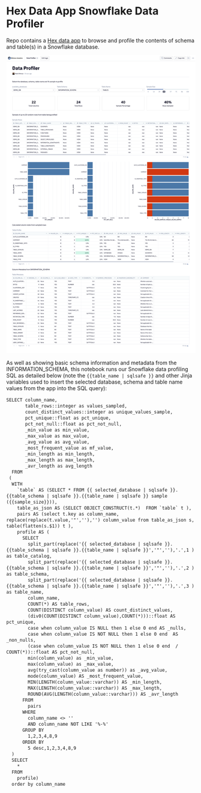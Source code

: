 # Hex Data App Snowflake Data Profiler

Repo contains a [Hex data app](https://hex.tech/) to browse and profile the contents of schema and table(s) in a Snowflake database.

![](img/data_profiler_screenshot.png)

As well as showing basic schema information and metadata from the INFORMATION_SCHEMA, this notebook runs our Snowflake data profiling SQL as detailed below (note the ``{{table_name | sqlsafe }}`` and other Jinja variables used to insert the selected database, schema and table name values from the app into the SQL query):

```
SELECT column_name,
       table_rows::integer as values_sampled,
       count_distinct_values::integer as unique_values_sample,
       pct_unique::float as pct_unique,
       pct_not_null::float as pct_not_null,
       _min_value as min_value,
       _max_value as max_value,
       _avg_value as avg_value,
       _most_frequent_value as mf_value,
       _min_length as min_length,
       _max_length as max_length,
       _avr_length as avg_length
  FROM
 (
  WITH
    `table` AS (SELECT * FROM {{ selected_database | sqlsafe }}.{{table_schema | sqlsafe }}.{{table_name | sqlsafe }} sample ({{sample_size}})),
    table_as_json AS (SELECT OBJECT_CONSTRUCT(t.*)  FROM `table` t ),
    pairs AS (select t.key as column_name, replace(replace(t.value,'"',''),'') column_value from table_as_json s, table(flatten(s.$1)) t ),
    profile AS (
      SELECT
        split_part(replace('{{ selected_database | sqlsafe }}.{{table_schema | sqlsafe }}.{{table_name | sqlsafe }}','"',''),'.',1 ) as table_catalog,
        split_part(replace('{{ selected_database | sqlsafe }}.{{table_schema | sqlsafe }}.{{table_name | sqlsafe }}','"',''),'.',2 ) as table_schema,
        split_part(replace('{{ selected_database | sqlsafe }}.{{table_schema | sqlsafe }}.{{table_name | sqlsafe }}','"',''),'.',3 ) as table_name,
        column_name,
        COUNT(*) AS table_rows,
        COUNT(DISTINCT column_value) AS count_distinct_values,
        (div0(COUNT(DISTINCT column_value),COUNT(*)))::float AS pct_unique,
        case when column_value IS NULL then 1 else 0 end AS _nulls,
        case when column_value IS NOT NULL then 1 else 0 end  AS _non_nulls,
        (case when column_value IS NOT NULL then 1 else 0 end  / COUNT(*))::float AS pct_not_null,
        min(column_value) as _min_value,
        max(column_value) as _max_value,
        avg(try_cast(column_value as number)) as _avg_value,
        mode(column_value) AS _most_frequent_value,
        MIN(LENGTH(column_value::varchar)) AS _min_length,
        MAX(LENGTH(column_value::varchar)) AS _max_length,
        ROUND(AVG(LENGTH(column_value::varchar))) AS _avr_length
      FROM
        pairs
      WHERE
        column_name <> ''
        AND column_name NOT LIKE '%-%'
      GROUP BY
        1,2,3,4,8,9
      ORDER BY
        5 desc,1,2,3,4,8,9
  )
  SELECT
    *
  FROM
    profile)
  order by column_name
```
